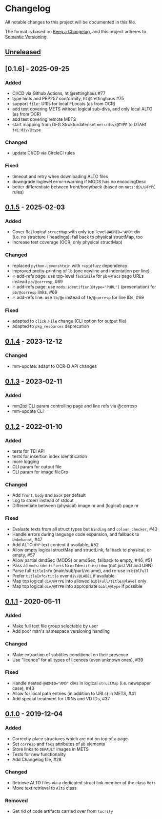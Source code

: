 # Changelog
All notable changes to this project will be documented in this file.

The format is based on [Keep a Changelog](https://keepachangelog.com/en/1.0.0/),
and this project adheres to [Semantic Versioning](https://semver.org/spec/v2.0.0.html).

## [Unreleased]

## [0.1.6] - 2025-09-25
### Added
- CI/CD via Github Actions, ht @rettinghaus #77
- type hints and PEP257 conformity, ht @rettinghaus #75
- support `file:` URIs for local FLocats (as from OCR)
- add test covering METS without logical sub-divs, and only local ALTO (as from OCR)
- add test covering remote METS
- start mapping from DFG Strukturdatenset `mets:div/@TYPE` to DTABf `tei:div/@type`

### Changed
- update CI/CD via CircleCI rules

### Fixed
- timeout and retry when downloading ALTO files
- downgrade loglevel error→warning if MODS has no encodingDesc
- better differentiate between front/body/back (based on `mets:div/@TYPE` rules)

## [0.1.5] - 2025-02-03
### Added
- Cover flat logical `structMap` with only top-level `@ADMID="AMD"` div  
  (i.e. no structure / headings): fall back to physical structMap, too
- Increase test coverage (OCR, only physical structMap)

### Changed
- replaced `python-Levenshtein` with `rapidfuzz` dependency
- improved pretty-printing of `lb` (one newline and indentation per line)
- :fire: add-refs page: use top-level `facsimile` for `pb/@facs` page URLs instead `pb/@corresp`, #69
- :fire: add-refs page: use `mods:identifier[@type="PURL"]` (presentation) for `pb/@corresp` links, #69
- :fire: add-refs line: use `lb/@n` instead of `lb/@corresp` for line IDs, #69

### Fixed
- adapted to `click.File` change (CLI option for output file)
- adapted to `pkg_resources` deprecation

## [0.1.4] - 2023-12-12
### Changed
- mm-update: adapt to OCR-D API changes

## [0.1.3] - 2023-02-11
### Added
- mm2tei CLI param controlling page and line refs via @corresp
- mm-update CLI

## [0.1.2] - 2022-01-10
### Added
- tests for TEI API
- tests for insertion index identification
- more logging
- CLI param for output file
- CLI param for image fileGrp

### Changed
- Add `front`, `body` and `back` per default
- Log to stderr instead of stdout
- Differentiate between (physical) image nr and (logical) page nr

### Fixed
- Evaluate texts from all struct types but `binding` and `colour_checker`, #43
- Handle errors during language code expansion, and fallback to `Unbekannt`, #47
- Add ALTO `HYP` text content if available, #52
- Allow empty logical structMap and structLink, fallback to physical, or empty, #57
- Allow partial dmdSec (MODS) or amdSec, fallback to empty, #46, #51
- Pass all `mods:identifier`s to `msIdentifier/idno` (not just VD and URN)
- Parse full `titleInfo` (main/sub/part/volume), and re-use in `biblFull`
- Prefer `titleInfo/title` over `div/@LABEL` if available
- Map top logical `div/@TYPE` into allowed `biblFull/title/@level` only
- Map top logical `div/@TYPE` into appropriate `bibl/@type` if possible

## [0.1.1] - 2020-05-11
### Added
- Make full text file group selectable by user
- Add poor man's namespace versioning handling

### Changed
- Make extraction of subtitles conditional on their presence
- Use "licence" for all types of licences (even unknown ones), #39

### Fixed
- Handle nested `@ADMID="AMD"` divs in logical `structMap` (i.e. newspaper case), #43
- Allow for local path entries (in addition to URLs) in METS, #41
- Add special treatment for URNs and VD IDs, #37

## [0.1.0] - 2019-12-04
### Added
- Correctly place structures which are not on top of a page
- Set `corresp` and `facs` attributes of `pb` elements
- Store links to `DEFAULT` images in METS
- Tests for new functionality
- Add Changelog file, #28

### Changed
- Retrieve ALTO files via a dedicated struct link member of the class `Mets`
- Move text retrieval to `Alto` class

### Removed
- Get rid of code artifacts carried over from `tocrify`

<!-- link-labels -->
[unreleased]: ../../compare/v0.1.5...master
[0.1.5]: ../../compare/v0.1.4...v0.1.5
[0.1.4]: ../../compare/v0.1.3...v0.1.4
[0.1.3]: ../../compare/v0.1.2...v0.1.3
[0.1.2]: ../../compare/v0.1.1...v0.1.2
[0.1.1]: ../../compare/v0.1.0...v0.1.1
[0.1.0]: ../../compare/v1.0...v0.1.0
